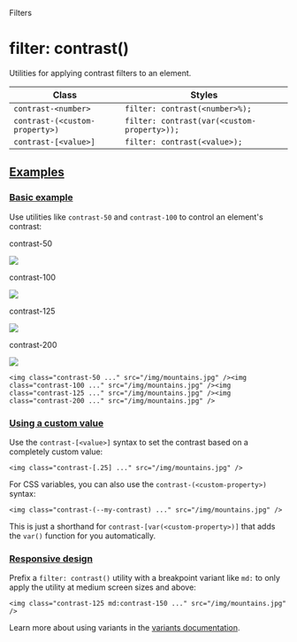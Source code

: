 Filters

# filter: contrast()

Utilities for applying contrast filters to an element.

| Class                          | Styles                                      |
| ------------------------------ | ------------------------------------------- |
| `contrast-<number>`            | `filter: contrast(<number>%);`              |
| `contrast-(<custom-property>)` | `filter: contrast(var(<custom-property>));` |
| `contrast-[<value>]`           | `filter: contrast(<value>);`                |

## [Examples](#examples)

### [Basic example](#basic-example)

Use utilities like `contrast-50` and `contrast-100` to control an element's contrast:

contrast-50

![](https://images.unsplash.com/photo-1554629947-334ff61d85dc?ixid=MnwxMjA3fDB8MHxwaG90by1wYWdlfHx8fGVufDB8fHx8\&ixlib=rb-1.2.1\&auto=format\&fit=crop\&w=1000\&h=1000\&q=90)

contrast-100

![](https://images.unsplash.com/photo-1554629947-334ff61d85dc?ixid=MnwxMjA3fDB8MHxwaG90by1wYWdlfHx8fGVufDB8fHx8\&ixlib=rb-1.2.1\&auto=format\&fit=crop\&w=1000\&h=1000\&q=90)

contrast-125

![](https://images.unsplash.com/photo-1554629947-334ff61d85dc?ixid=MnwxMjA3fDB8MHxwaG90by1wYWdlfHx8fGVufDB8fHx8\&ixlib=rb-1.2.1\&auto=format\&fit=crop\&w=1000\&h=1000\&q=90)

contrast-200

![](https://images.unsplash.com/photo-1554629947-334ff61d85dc?ixid=MnwxMjA3fDB8MHxwaG90by1wYWdlfHx8fGVufDB8fHx8\&ixlib=rb-1.2.1\&auto=format\&fit=crop\&w=1000\&h=1000\&q=90)

```
<img class="contrast-50 ..." src="/img/mountains.jpg" /><img class="contrast-100 ..." src="/img/mountains.jpg" /><img class="contrast-125 ..." src="/img/mountains.jpg" /><img class="contrast-200 ..." src="/img/mountains.jpg" />
```

### [Using a custom value](#using-a-custom-value)

Use the `contrast-[<value>]` syntax to set the contrast based on a completely custom value:

```
<img class="contrast-[.25] ..." src="/img/mountains.jpg" />
```

For CSS variables, you can also use the `contrast-(<custom-property>)` syntax:

```
<img class="contrast-(--my-contrast) ..." src="/img/mountains.jpg" />
```

This is just a shorthand for `contrast-[var(<custom-property>)]` that adds the `var()` function for you automatically.

### [Responsive design](#responsive-design)

Prefix a `filter: contrast()` utility with a breakpoint variant like `md:` to only apply the utility at medium screen sizes and above:

```
<img class="contrast-125 md:contrast-150 ..." src="/img/mountains.jpg" />
```

Learn more about using variants in the [variants documentation](/docs/hover-focus-and-other-states).
